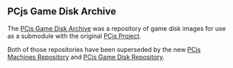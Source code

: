 ## PCjs Game Disk Archive

The [PCjs Game Disk Archive](https://github.com/jeffpar/old-games-disks) was a repository of game disk images
for use as a submodule with the original [PCjs Project](https://github.com/jeffpar/pcjs).

Both of those repositories have been superseded by the new [PCjs Machines Repository](https://github.com/jeffpar/pcjs.org) and [PCjs Game Disk Repository](https://gamedisks.pcjs.org/).
